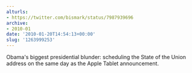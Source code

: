 ```yaml
---
alturls:
- https://twitter.com/bismark/status/7987939696
archive:
- 2010-01
date: '2010-01-20T14:54:13+00:00'
slug: '1263999253'
---
```


Obama's biggest presidential blunder: scheduling the State of the Union address on the same day as the Apple Tablet announcement.

